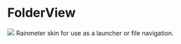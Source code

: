 # FolderView
<img src="https://images-wixmp-ed30a86b8c4ca887773594c2.wixmp.com/i/6b61018b-4bde-42ed-803b-ca49ddbbf017/ddccaxk-a8ba9ec7-5f9d-43a5-9f64-2e35b3fe515c.png/v1/fill/w_1112,h_718,q_70,strp/folderview_by_eclectic_tech_ddccaxk-pre.jpg"></img>
Rainmeter skin for use as a launcher or file navigation.

